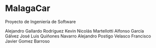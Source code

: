 ﻿# MalagaCar
Proyecto de Ingeniería de Software

Alejandro Gallardo Rodríguez
Kevin Nicolás Martellotti
Alfonso García Gálvez
José Luis Quiñones Navarro
Alejandro Postigo Velasco
Francisco Javier Gomez Barroso
